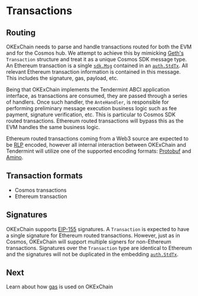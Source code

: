 
# Transactions

## Routing

OKExChain needs to parse and handle transactions routed for both the EVM and for the Cosmos hub. We
attempt to achieve this by mimicking [Geth's](https://github.com/ethereum/go-ethereum) `Transaction`
structure and treat it as a unique Cosmos SDK message type. An Ethereum transaction is a single
[`sdk.Msg`](https://godoc.org/github.com/cosmos/cosmos-sdk/types#Msg) contained in an
[`auth.StdTx`](https://godoc.org/github.com/cosmos/cosmos-sdk/x/auth#StdTx). All relevant Ethereum
transaction information is contained in this message. This includes the signature, gas, payload,
etc.

Being that OKExChain implements the Tendermint ABCI application interface, as transactions are
consumed, they are passed through a series of handlers. Once such handler, the `AnteHandler`, is
responsible for performing preliminary message execution business logic such as fee payment,
signature verification, etc. This is particular to Cosmos SDK routed transactions. Ethereum routed
transactions will bypass this as the EVM handles the same business logic.

Ethereum routed transactions coming from a Web3 source are expected to be [RLP](./../core/encoding.md#rlp) encoded, however all
internal interaction between OKExChain and Tendermint will utilize one of the supported encoding
formats: [Protobuf](./../core/encoding.md#protocol-buffers) and [Amino](./../core/encoding.md#amino).

## Transaction formats

<!-- TODO: -->

- Cosmos transactions
- Ethereum transaction

## Signatures

OKExChain supports [EIP-155](https://github.com/ethereum/EIPs/blob/master/EIPS/eip-155.md)
signatures. A `Transaction` is expected to have a single signature for Ethereum routed transactions.
However, just as in Cosmos, OKExChain will support multiple signers for non-Ethereum transactions.
Signatures over the `Transaction` type are identical to Ethereum and the signatures will not be
duplicated in the embedding
[`auth.StdTx`](https://godoc.org/github.com/cosmos/cosmos-sdk/x/auth#StdTx).

## Next 

Learn about how [gas](./gas.md) is used on OKExChain 
